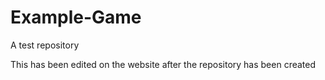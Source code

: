 # Example-Game
A test repository 


This has been edited on the website after the repository has been created
